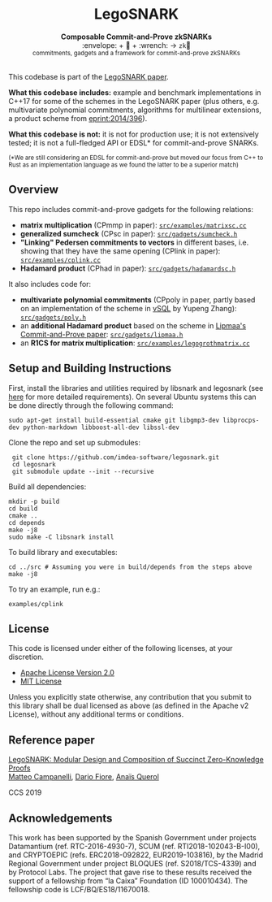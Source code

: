 <h1 align="center">LegoSNARK</h1>

<div align="center">
  <strong>Composable Commit-and-Prove zkSNARKs</strong>
</div>

<div align="center">
   :envelope:  + &#x1F9F1; + :wrench:  &#8594; <code>zk</code>&#129416;
</div>

<div align="center" >
   <sub>commitments, gadgets and a framework for commit-and-prove zkSNARKs</sub>
</div>



<br/>

This codebase is part of the [LegoSNARK paper](https://eprint.iacr.org/2019/142.pdf).

**What this codebase includes:** example and benchmark implementations in C++17 for some of the schemes in the LegoSNARK paper (plus others, e.g. multivariate polynomial commitments, algorithms for multilinear extensions, a product scheme from [eprint:2014/396](https://eprint.iacr.org/2014/396.pdf)).

**What this codebase is not:** it is not for production use; it is not extensively tested; it is not a full-fledged API or EDSL* for commit-and-prove SNARKs.

<sup>(*We are still considering an EDSL for commit-and-prove but moved  our focus from C++  to Rust as an implementation language as we found the latter to be a superior match)</sup>


## Overview

This repo includes commit-and-prove gadgets for the following relations:
- **matrix multiplication** (CPmmp in paper): <code>[src/examples/matrixsc.cc](src/examples/matrixsc.cc)</code>
- **generalized sumcheck** (CPsc in paper): <code>[src/gadgets/sumcheck.h](src/gadgets/sumcheck.h)</code>
- **"Linking" Pedersen commitments to vectors** in different bases, i.e. showing that they have the same opening (CPlink in paper): <code>[src/examples/cplink.cc](src/examples/cplink.cc)</code>
- **Hadamard product** (CPhad in paper): <code>[src/gadgets/hadamardsc.h](src/gadgets/hadamardsc.h)</code>
<!-- - **general arithmetic circuits** -->

It also includes code for:
- **multivariate polynomial commitments** (CPpoly in paper, partly based on an implementation of the scheme in [vSQL](https://web.eecs.umich.edu/~genkin/papers/vsql.pdf)  by Yupeng Zhang): <code>[src/gadgets/poly.h](src/gadgets/poly.h)</code>
- an **additional Hadamard product** based on the scheme in [Lipmaa's Commit-and-Prove paper](https://eprint.iacr.org/2014/396.pdf): <code>[src/gadgets/lipmaa.h](src/gadgets/lipmaa.h)</code>
- an **R1CS for matrix multiplication**: <code>[src/examples/legogrothmatrix.cc](src/examples/legogrothmatrix.cc)</code>



## Setup and Building Instructions

First, install the libraries and utilities required by libsnark and legosnark (see [here](https://github.com/scipr-lab/libsnark) for more detailed requirements). On several Ubuntu systems this can be done directly through the following command:
~~~~~~
sudo apt-get install build-essential cmake git libgmp3-dev libprocps-dev python-markdown libboost-all-dev libssl-dev
~~~~~~

 Clone the repo and set up submodules:
~~~~~~
 git clone https://github.com/imdea-software/legosnark.git
 cd legosnark
 git submodule update --init --recursive
~~~~~~

Build all dependencies:
~~~~~
mkdir -p build
cd build
cmake ..
cd depends
make -j8
sudo make -C libsnark install
~~~~~

To build library and executables:
~~~~~
cd ../src # Assuming you were in build/depends from the steps above
make -j8
~~~~~

To try an example, run e.g.:
~~~~~
examples/cplink
~~~~~

<!-- ### Using it as a library -->

## License

This code is licensed under either of the following licenses, at your discretion.

 * [Apache License Version 2.0](LICENSE-APACHE)
 * [MIT License](LICENSE-MIT)

Unless you explicitly state otherwise, any contribution that you submit to this library shall be dual licensed as above (as defined in the Apache v2 License), without any additional terms or conditions.

[legosnark]: https://eprint.iacr.org/2019/142.pdf

## Reference paper

[LegoSNARK: Modular Design and Composition of Succinct Zero-Knowledge Proofs][legosnark]     
[Matteo Campanelli](https://www.github.com/matteocam), [Dario Fiore](https://github.com/dariofiore), [Ana&#239;s Querol](https://github.com/querolita)

CCS 2019

## Acknowledgements

This work has been supported by the Spanish Government under projects Datamantium (ref. RTC-2016-4930-7), SCUM (ref. RTI2018-102043-B-I00), and CRYPTOEPIC (refs. ERC2018-092822, EUR2019-103816), by the Madrid Regional Government under project BLOQUES (ref. S2018/TCS-4339) and by Protocol Labs. The project that gave rise to these results received the support of a fellowship from “la Caixa” Foundation (ID 100010434). The fellowship code is LCF/BQ/ES18/11670018.